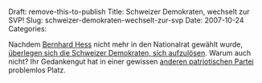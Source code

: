Draft: remove-this-to-publish
Title: Schweizer Demokraten, wechselt zur SVP!
Slug: schweizer-demokraten-wechselt-zur-svp
Date: 2007-10-24
Categories:

Nachdem [Bernhard Hess](http://www.nationalrat-hess.ch/) nicht mehr in den Nationalrat gewählt wurde, [überlegen sich die Schweizer Demokraten, sich aufzulösen](http://www.tagesanzeiger.ch/dyn/news/schweiz/805995.html). Warum auch nicht? Ihr Gedankengut hat in einer gewissen [anderen patriotischen Partei](http://www.svp-politik.ch/) problemlos Platz.
